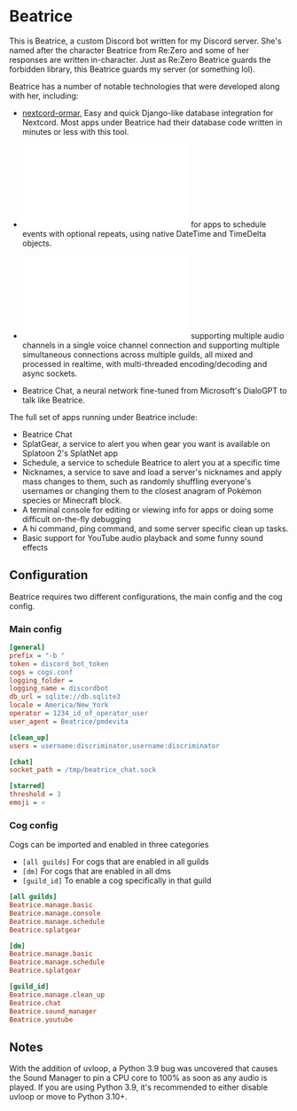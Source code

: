 # Beatrice

This is Beatrice, a custom Discord bot written for my Discord server. She's named after the character Beatrice from 
Re:Zero and some of her responses are written in-character. Just as Re:Zero Beatrice guards the forbidden library, this 
Beatrice guards my server (or something lol).

Beatrice has a number of notable technologies that were developed along with her, including:

- [nextcord-ormar](https://github.com/pmdevita/nextcord-ormar), Easy and quick Django-like database integration 
for Nextcord. Most apps under Beatrice had their database code written in minutes or less with this tool.

- ![Efficient async timers](beatrice/util/timer.py) for apps to schedule events with optional repeats, using native 
DateTime and TimeDelta objects.

- ![Advanced audio playback](beatrice/sound_manager/cog.py) supporting multiple audio channels in a single voice 
channel connection and supporting multiple simultaneous connections across multiple guilds, all mixed 
and processed in realtime, with multi-threaded encoding/decoding and async sockets.

- Beatrice Chat, a neural network fine-tuned from Microsoft's DialoGPT to talk like Beatrice.

The full set of apps running under Beatrice include:

- Beatrice Chat
- SplatGear, a service to alert you when gear you want is available on Splatoon 2's SplatNet app
- Schedule, a service to schedule Beatrice to alert you at a specific time
- Nicknames, a service to save and load a server's nicknames and apply mass changes to them, such as randomly 
shuffling everyone's usernames or changing them to the closest anagram of Pokémon species or Minecraft block.
- A terminal console for editing or viewing info for apps or doing some difficult on-the-fly debugging
- A hi command, ping command, and some server specific clean up tasks.
- Basic support for YouTube audio playback and some funny sound effects

## Configuration

Beatrice requires two different configurations, the main config and the cog config.

### Main config

```ini
[general]
prefix = "-b "
token = discord_bot_token
cogs = cogs.conf
logging_folder =
logging_name = discordbot
db_url = sqlite://db.sqlite3
locale = America/New_York
operator = 1234_id_of_operator_user
user_agent = Beatrice/pmdevita

[clean_up]
users = username:discriminator,username:discriminator

[chat]
socket_path = /tmp/beatrice_chat.sock

[starred]
threshold = 3
emoji = ⭐
```

### Cog config

Cogs can be imported and enabled in three categories

- `[all guilds]` For cogs that are enabled in all guilds
- `[dm]` For cogs that are enabled in all dms
- `[guild_id]` To enable a cog specifically in that guild

```ini
[all guilds]
Beatrice.manage.basic
Beatrice.manage.console
Beatrice.manage.schedule
Beatrice.splatgear

[dm]
Beatrice.manage.basic
Beatrice.manage.schedule
Beatrice.splatgear

[guild_id]
Beatrice.manage.clean_up
Beatrice.chat
Beatrice.sound_manager
Beatrice.youtube
```

## Notes

With the addition of uvloop, a Python 3.9 bug was uncovered that causes the Sound Manager to pin a CPU core to 
100% as soon as any audio is played. If you are using Python 3.9, it's recommended to either disable uvloop or 
move to Python 3.10+.
